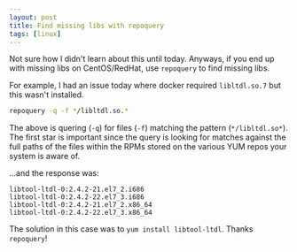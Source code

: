 ```yaml
---
layout: post
title: Find missing libs with repoquery
tags: [linux]
---
```


Not sure how I didn't learn about this until today. Anyways, if you end up with missing libs on CentOS/RedHat, use `repoquery` to find missing libs.

<!--more-->

For example, I had an issue today where docker required `libltdl.so.7` but this wasn't installed.


```bash
repoquery -q -f */libltdl.so.*
```

The above is quering (`-q`) for files (`-f`) matching the pattern (`*/libltdl.so*`). The first star is important since the query is looking for matches against the full paths of the files within the RPMs stored on the various YUM repos your system is aware of.

...and the response was:

```
libtool-ltdl-0:2.4.2-21.el7_2.i686
libtool-ltdl-0:2.4.2-22.el7_3.i686
libtool-ltdl-0:2.4.2-21.el7_2.x86_64
libtool-ltdl-0:2.4.2-22.el7_3.x86_64
```

The solution in this case was to `yum install libtool-ltdl`. Thanks `repoquery`!
